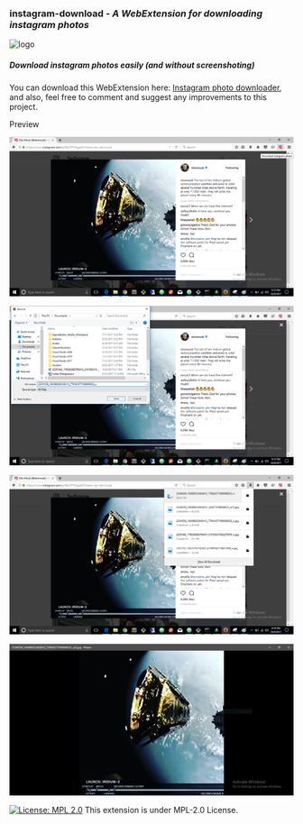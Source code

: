 ### **instagram-download** - *A WebExtension for downloading instagram photos*
![logo](https://github.com/TheAdnan/instagram-download/blob/master/icons/insta-48.png)
##### Download instagram photos easily (and without screenshoting)

You can download this WebExtension here: [Instagram photo downloader](https://addons.mozilla.org/en-US/firefox/addon/ig-photo-downloader/), and also, feel free to comment and suggest any improvements to this project.

Preview

![instagram picture](./screenshots/instagram_elon_pic.png)

![save instagram picture](./screenshots/instagram_save_pic.png)

![open instagram picture](./screenshots/instagram_open_pic.png)

![view instagram picture](./screenshots/view_instagram_pic.PNG)


[![License: MPL 2.0](https://img.shields.io/badge/License-MPL%202.0-brightgreen.svg)](https://opensource.org/licenses/MPL-2.0)
This extension is under MPL-2.0 License.

